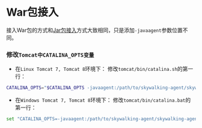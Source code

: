 # War包接入

接入War包的方式和[Jar包接入](jar.md)方式大致相同，只是添加`-javaagent`参数位置不同。

### 修改`Tomcat中CATALINA_OPTS变量`
- 在`Linux Tomcat 7, Tomcat 8`环境下：
修改`tomcat/bin/catalina.sh`的第一行：

```bash
CATALINA_OPTS="$CATALINA_OPTS -javaagent:/path/to/skywalking-agent/skywalking-agent.jar"; export CATALINA_OPTS
```

- 在`Windows Tomcat 7, Tomcat 8`环境下：
修改`tomcat/bin/catalina.bat`的第一行：

```bash
set "CATALINA_OPTS=-javaagent:/path/to/skywalking-agent/skywalking-agent.jar"
```